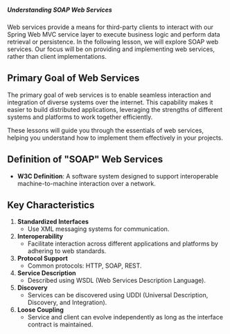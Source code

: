##### Understanding SOAP Web Services

Web services provide a means for third-party clients to interact with our Spring Web MVC service layer to execute business logic and perform data retrieval or persistence. In the following  lesson, we will explore SOAP web services. Our focus will be on providing and implementing web services, rather than client implementations.

## Primary Goal of Web Services

The primary goal of web services is to enable seamless interaction and integration of diverse systems over the internet. This capability makes it easier to build distributed applications, leveraging the strengths of different systems and platforms to work together efficiently.

These lessons will guide you through the essentials of web services, helping you understand how to implement them effectively in your projects.

## Definition of "SOAP" Web Services
- **W3C Definition**: A software system designed to support interoperable machine-to-machine interaction over a network.
## Key Characteristics
1. **Standardized Interfaces**
   - Use XML messaging systems for communication.
2. **Interoperability**
   - Facilitate interaction across different applications and platforms by adhering to web standards.
3. **Protocol Support**
   - Common protocols: HTTP, SOAP, REST.
4. **Service Description**
   - Described using WSDL (Web Services Description Language).
5. **Discovery**
   - Services can be discovered using UDDI (Universal Description, Discovery, and Integration).
6. **Loose Coupling**
   - Service and client can evolve independently as long as the interface contract is maintained.

